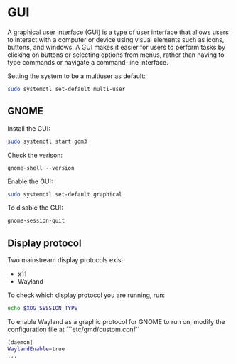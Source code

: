 # GUI

A graphical user interface (GUI) is a type of user interface that allows users to interact with a computer or device using visual elements such as icons, buttons, and windows. A GUI makes it easier for users to perform tasks by clicking on buttons or selecting options from menus, rather than having to type commands or navigate a command-line interface.

Setting the system to be a multiuser as default:

```sh
sudo systemctl set-default multi-user
```

## GNOME
Install the GUI:

```sh 
sudo systemctl start gdm3 
```
Check the verison:
```
gnome-shell --version
```

Enable the GUI:
```sh
sudo systemctl set-default graphical
```

To disable the GUI:

```sh 
gnome-session-quit 
```

## Display protocol

Two mainstream display protocols exist:

- x11
- Wayland  

To check which display protocol you are running, run:

```sh
echo $XDG_SESSION_TYPE
```

To enable  Wayland as a graphic protocol for GNOME to run on, modify the configuration file at ```etc/gmd/custom.conf``

```sh
[daemon]
WaylandEnable=true
...
```

<!--  Script to show the footer   -->
<html>
<script
    src="https://code.jquery.com/jquery-3.3.1.js"
    integrity="sha256-2Kok7MbOyxpgUVvAk/HJ2jigOSYS2auK4Pfzbm7uH60="
    crossorigin="anonymous">
</script>
<script>
$(function(){
  $("#footer").load("../footers/footer_first_level_depth.html");
});
</script>
<body>
<div id="footer"></div>
</body>
</html>

